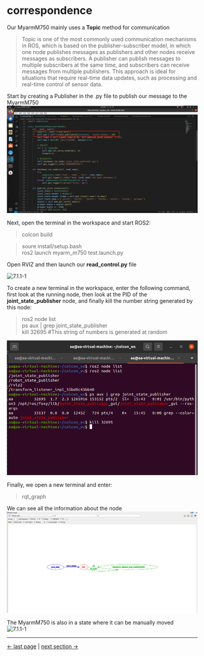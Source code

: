 # correspondence
  Our MyarmM750 mainly uses a **Topic** method for communication  
   
   > Topic is one of the most commonly used communication mechanisms in ROS, which is based on the publisher-subscriber model, in which one node publishes messages as publishers and other nodes receive messages as subscribers. A publisher can publish messages to multiple subscribers at the same time, and subscribers can receive messages from multiple publishers. This approach is ideal for situations that require real-time data updates, such as processing and real-time control of sensor data.    

Start by creating a Publisher in the .py file to publish our message to the MyarmM750     
<img src="../../../resources/4-FunctionsAndApplications/6-SDKDevelopment/5.3 -DevelopmentAndUseBasedOnROS2/1_download/ros2publisher1.jpg" alt="7.1.1-1" style="zoom:100%;" />   

Next, open the terminal in the workspace and start ROS2:    
> colcon build 
 
> soure install/setup.bash  
> ros2 launch myarm_m750 test.launch.py

Open RVIZ and then launch our **read_control.py** file    

<img src="../../../resources/4-FunctionsAndApplications/6-SDKDevelopment/5.2 -DevelopmentAndUseBasedOnROS1/2_download1/runpython2.jpg" alt="7.1.1-1" style="zoom:100%;" />   
 
To create a new terminal in the workspace, enter the following command, first look at the running node, then look at the PID of the **joint_state_publisher** node, and finally kill the number string generated by this node:  
> ros2 node list  
> ps aux | grep joint_state_publisher   
>  kill 32695  #This string of numbers is generated at random   

<img src="../../../resources/4-FunctionsAndApplications/6-SDKDevelopment/5.3 -DevelopmentAndUseBasedOnROS2/1_download/ros2kill1.jpg" alt="7.1.1-1" style="zoom:100%;" />    

Finally, we open a new terminal and enter:  
> rqt_graph 

We can see all the information about the node    
<img src="../../../resources/4-FunctionsAndApplications/6-SDKDevelopment/5.3 -DevelopmentAndUseBasedOnROS2/1_download/ros2rqt_graph2.jpg" alt="7.1.1-1" style="zoom:100%;" /> 

The MyarmM750 is also in a state where it can be manually moved    
<img src="../../../resources/4-FunctionsAndApplications/6-SDKDevelopment/5.2 -DevelopmentAndUseBasedOnROS1/2_download1/launch6.jpg" alt="7.1.1-1" style="zoom:100%;" /> 

---

[← last page](3_ROScode.md) | [next section →](../6.4-DevelopmentBasedOnCommunicationProtocolPackage/6.4.1-CommunicationDoc.md)
